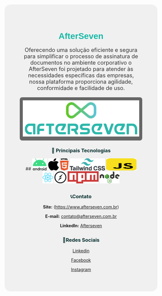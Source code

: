 <!-- Início do README.md do GitHub -->

<div style="text-align: center; padding: 50px; background-color: #f0f0f0; border-radius: 20px;">
<h1 style="color: #14b8a6; font-family: 'Arial', sans-serif;">AfterSeven</h1>
<p style="font-size: 18px; color: #333;">Oferecendo uma solução eficiente e segura para simplificar o processo de assinatura de documentos no ambiente corporativo o AfterSeven foi projetado para atender às necessidades específicas das empresas, nossa plataforma proporciona agilidade, conformidade e facilidade de uso.</p>

<div style="display: flex; justify-content: space-around; margin-top: 20px;">
   <div style="flex: 1; padding: 10px; background-color: #666; border-radius: 8px; text-align: center;">
      <img src="img/logo-effect.svg" style="height: 120px; margin:0 auto;" alt="Logo AfterSeven">
   </div>
</div>

<div style="background-color:"#cdcdcd">
   <h3 style="color: #042f2e;">🚀 Principais Tecnologias</h3>
   ##
   <img src="img/android-logomark.svg" height="40px" alt="Android App">
   <img src="img/apple-14.svg" height="40px" alt="iOS App">
   <img src="img/html.svg" height="40px" alt="html">
   <img src="img/tailwind-css-1.svg" height="40px" alt="Tailwind CSS">
   <img src="img/javascript.svg" height="40px" alt="jsx"  width="100">
   <img src="img/react-2.svg" height="40px" alt="reactJS">
   <img src="img/socket-io.svg" height="40px" alt="Socket.io">
   <img src="img/npm.svg" height="40px" alt="NPM Packages">
   <img src="img/node.svg" height="40px" alt="nodejs">
   
</div>


 
## 
<h3 style="color: #042f2e;">📞Contato</h3>

**Site:** (https://www.afterseven.com.br)

**E-mail:** contato@afterseven.com.br

**LinkedIn:** [Afterseven](https://www.linkedin.com/company/afterseven)

 ## 
 <h3 style="color: #042f2e; ">📱Redes Sociais </h3>

  [Linkedin](https://linkedin.com/afterseven)
  
  [Facebook](https://www.facebook.com/afterseven)
  
  [Instagram](https://www.instagram.com/afterseven)
  




